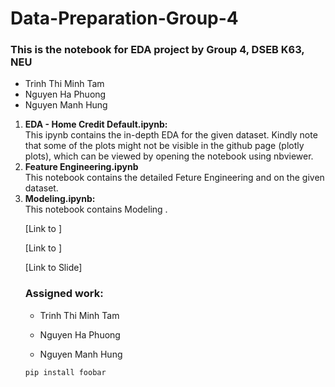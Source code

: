# Data-Preparation-Group-4

### This is the notebook for EDA project by Group 4, DSEB K63, NEU
  
  * Trinh Thi Minh Tam
  * Nguyen Ha Phuong
  * Nguyen Manh Hung


  <ol><li><b>EDA - Home Credit Default.ipynb:</b><br>
  This ipynb contains the in-depth EDA for the given dataset. Kindly note that some of the plots might not be visible in the github page (plotly plots), which can be viewed by opening the notebook using nbviewer.</li>
  <li><b>Feature Engineering.ipynb</b><br>
    This notebook contains the detailed Feture Engineering and on the given dataset.</li>
  <li><b>Modeling.ipynb:</b><br>
    This notebook contains Modeling .</li>  


  [Link to ]

  [Link to ]
  
  [Link to Slide]





### Assigned work:
  * Trinh Thi Minh Tam


  * Nguyen Ha Phuong


  * Nguyen Manh Hung

```bash
pip install foobar
```

